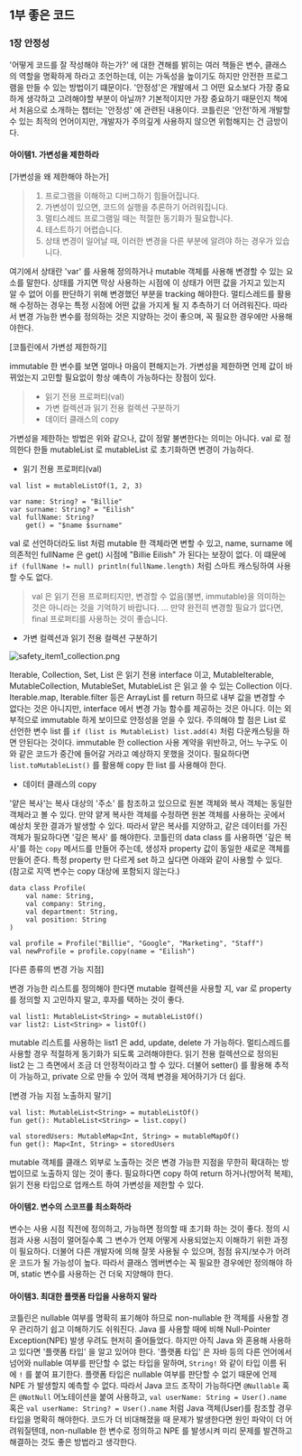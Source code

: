 ## 1부 좋은 코드
### 1장 안정성
'어떻게 코드를 잘 작성해야 하는가?' 에 대한 견해를 밝히는 여러 책들은 변수, 클래스의 역할을 명확하게 하라고 조언하는데, 이는 가독성을 높이기도 하지만 안전한 프로그램을 만들 수 있는 방법이기 떄문이다. '안정성'은 개발에서 그 어떤 요소보다 가장 중요하게 생각하고 고려해야할 부분이 아닐까? 기본적이지만 가장 중요하기 때문인지 책에서 처음으로 소개하는 챕터는 '안정성' 에 관련된 내용이다. 코틀린은 '안전'하게 개발할 수 있는 최적의 언어이지만, 개발자가 주의깊게 사용하지 않으면 위험해지는 건 금방이다.

#### 아이템1. 가변성을 제한하라
[가변성을 왜 제한해야 하는가]
> 1. 프로그램을 이해하고 디버그하기 힘들어집니다.
> 2. 가변성이 있으면, 코드의 실행을 추론하기 어려워집니다.
> 3. 멀티스레드 프로그램일 때는 적절한 동기화가 필요합니다.
> 4. 테스트하기 어렵습니다.
> 5. 상태 변경이 일어날 때, 이러한 변경을 다른 부분에 알려야 하는 경우가 있습니다.

 여기에서 상태란 'var' 를 사용해 정의하거나 mutable 객체를 사용해 변경할 수 있는 요소를 말한다. 상태를 가지면 막상 사용하는 시점에 이 상태가 어떤 값을 가지고 있는지 알 수 없어 이를 판단하기 위해 변경했던 부분을 tracking 해야한다. 멀티스레드를 활용해 수정하는 경우는 특정 시점에 어떤 값을 가지게 될 지 추측하기 더 어려워진다. 따라서 변경 가능한 변수를 정의하는 것은 지양하는 것이 좋으며, 꼭 필요한 경우에만 사용해야한다.
 
[코틀린에서 가변성 제한하기]

immutable 한 변수를 보면 얼마나 마음이 편해지는가. 가변성을 제한하면 언제 값이 바뀌었는지 고민할 필요없이 항상 예측이 가능하다는 장점이 있다.

> * 읽기 전용 프로퍼티(val)
> * 가변 컬렉션과 읽기 전용 컬렉션 구분하기
> * 데이터 클래스의 copy

가변성을 제한하는 방법은 위와 같으나, 값이 정말 불변한다는 의미는 아니다. val 로 정의한다 한들 mutableList 로 mutableList 로 초기화하면 변경이 가능하다.

* 읽기 전용 프로퍼티(val)
```
val list = mutableListOf(1, 2, 3)

var name: String? = "Billie"
var surname: String? = "Eilish"
val fullName: String?
    get() = "$name $surname"
```
val 로 선언하더라도 list 처럼 mutable 한 객체라면 변할 수 있고, name, surname 에 의존적인 fullName 은 get() 시점에 "Billie Eilish" 가 된다는 보장이 없다. 이 떄문에 `if (fullName != null) println(fullName.length)` 처럼 스마트 캐스팅하여 사용할 수도 없다. 

> val 은 읽기 전용 프로퍼티지만, 변경할 수 없음(불변, immutable)을 의미하는 것은 아니라는 것을 기억하기 바랍니다. ... 만약 완전히 변경할 필요가 없다면, final 프로퍼티를 사용하는 것이 좋습니다.

* 가변 컬렉션과 읽기 전용 컬렉션 구분하기

![safety_item1_collection.png](collection.png)

Iterable, Collection, Set, List 은 읽기 전용 interface 이고, MutableIterable, MutableCollection, MutableSet, MutableList 은 읽고 쓸 수 있는 Collection 이다. Iterable<T>.map, Iterable<T>.filter 등은 ArrayList 를 return 하므로 내부 값을 변경할 수 없다는 것은 아니지만, interface 에서 변경 가능 함수를 제공하는 것은 아니다. 이는 외부적으로 immutable 하게 보이므로 안정성을 얻을 수 있다.
주의해야 할 점은 List 로 선언한 변수 list 를 `if (list is MutableList) list.add(4)` 처럼 다운캐스팅을 하면 안된다는 것이다. immutable 한 collection 사용 계약을 위반하고, 어느 누구도 이와 같은 코드가 중간에 들어갈 거라고 예상하지 못했을 것이다. 필요하다면 `list.toMutableList()` 를 활용해 copy 한 list 를 사용해야 한다. 

* 데이터 클래스의 copy

'얕은 복사'는 복사 대상의 '주소' 를 참조하고 있으므로 원본 객체와 복사 객체는 동일한 객체라고 볼 수 있다. 만약 얕게 복사한 객체를 수정하면 원본 객체를 사용하는 곳에서 예상치 못한 결과가 발생할 수 있다. 따라서 얕은 복사를 지양하고, 같은 데이터를 가진 객체가 필요하다면 '깊은 복사' 를 해야한다.
코틀린의 data class 를 사용하면 '깊은 복사'를 하는 `copy` 메서드를 만들어 주는데, 생성자 property 값이 동일한 새로운 객체를 만들어 준다. 특정 property 만 다르게 set 하고 싶다면 아래와 같이 사용할 수 있다. (참고로 지역 변수는 copy 대상에 포함되지 않는다.)
```aidl
data class Profile(
    val name: String,
    val company: String,
    val department: String,
    val position: String
)

val profile = Profile("Billie", "Google", "Marketing", "Staff")
val newProfile = profile.copy(name = "Eilish")
```

[다른 종류의 변경 가능 지점]

변경 가능한 리스트를 정의해야 한다면 mutable 컬렉션을 사용할 지, var 로 property 를 정의할 지 고민하지 말고, 후자를 택하는 것이 좋다. 
```aidl
val list1: MutableList<String> = mutableListOf()
var list2: List<String> = listOf()
```
mutable 리스트를 사용하는 list1 은 add, update, delete 가 가능하다. 멀티스레드를 사용할 경우 적절하게 동기화가 되도록 고려해야한다. 읽기 전용 컬렉션으로 정의된 list2 는 그 측면에서 조금 더 안정적이라고 할 수 있다. 더불어 setter() 를 활용해 추적이 가능하고, private 으로 만들 수 있어 객체 변경을 제어하기가 더 쉽다.

[변경 가능 지점 노출하지 말기]

```aidl
val list: MutableList<String> = mutableListOf()
fun get(): MutableList<String> = list.copy()
```

```aidl
val storedUsers: MutableMap<Int, String> = mutableMapOf()
fun get(): Map<Int, String> = storedUsers
```

mutable 객체를 클래스 외부로 노출하는 것은 변경 가능한 지점을 무한히 확대하는 방법이므로 노출하지 않는 것이 좋다. 필요하다면 copy 하여 return 하거나(방어적 복제), 읽기 전용 타입으로 업캐스트 하여 가변성을 제한할 수 있다.


#### 아이템2. 변수의 스코프를 최소화하라
변수는 사용 시점 직전에 정의하고, 가능하면 정의할 때 초기화 하는 것이 좋다. 정의 시점과 사용 시점이 멀어질수록 그 변수가 언제 어떻게 사용되었는지 이해하기 위한 과정이 필요하다. 더불어 다른 개발자에 의해 잘못 사용될 수 있으며, 점점 유지/보수가 어려운 코드가 될 가능성이 높다. 따라서 클래스 멤버변수는 꼭 필요한 경우에만 정의해야 하며, static 변수를 사용하는 건 더욱 지양해야 한다.

#### 아이템3. 최대한 플랫폼 타입을 사용하지 말라
코틀린은 nullable 여부를 명확히 표기해야 하므로 non-nullable 한 객체를 사용할 경우 관리하기 쉽고 이해하기도 쉬워진다. Java 를 사용할 때에 비해 Null-Pointer Exception(NPE) 발생 우려도 현저히 줄어들었다. 하지만 아직 Java 와 혼용해 사용하고 있다면 '플랫폼 타입' 을 알고 있어야 한다.
'플랫폼 타입' 은 자바 등의 다른 언어에서 넘어와 nullable 여부를 판단할 수 없는 타입을 말하며, `String!` 와 같이 타입 이름 뒤에 `!` 를 붙여 표기한다.
플랫폼 타입은 nullable 여부를 판단할 수 없기 때문에 언제 NPE 가 발생할지 예측할 수 없다. 따라서 Java 코드 조작이 가능하다면 `@Nullable` 혹은 `@NotNull` 어노테이션을 붙여 사용하고, `val userName: String = User().name` 혹은 `val userName: String? = User().name` 처럼 Java 객체(User)를 참조할 경우 타입을 명확히 해야한다. 코드가 더 비대해졌을 때 문제가 발생한다면 원인 파악이 더 어려워질텐데, non-nullable 한 변수로 정의하고 NPE 를 발생시켜 미리 문제를 발견하고 해결하는 것도 좋은 방법라고 생각한다.

